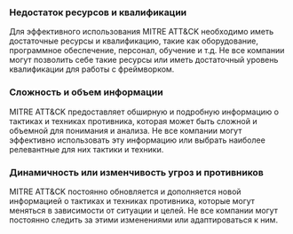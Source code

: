 ### Недостаток ресурсов и квалификации

Для эффективного использования MITRE ATT&CK необходимо иметь достаточные ресурсы и квалификацию, такие как оборудование, программное обеспечение, персонал, обучение и т.д. Не все компании могут позволить себе такие ресурсы или иметь достаточный уровень квалификации для работы с фреймворком.

### Сложность и объем информации

MITRE ATT&CK предоставляет обширную и подробную информацию о тактиках и техниках противника, которая может быть сложной и объемной для понимания и анализа. Не все компании могут эффективно использовать эту информацию или выбрать наиболее релевантные для них тактики и техники.

### Динамичность или изменчивость угроз и противников

MITRE ATT&CK постоянно обновляется и дополняется новой информацией о тактиках и техниках противника, которые могут меняться в зависимости от ситуации и целей. Не все компании могут постоянно следить за этими изменениями или адаптироваться к ним.
